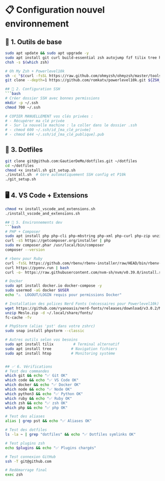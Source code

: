 # 📋 Configuration nouvel environnement

## 🔧 1. Outils de base
```bash
sudo apt update && sudo apt upgrade -y
sudo apt install git curl build-essential zsh autojump fzf tilix tree htop -y
chsh -s $(which zsh)

# Oh My Zsh + Powerlevel10k
sh -c "$(curl -fsSL https://raw.github.com/ohmyzsh/ohmyzsh/master/tools/install.sh)"
git clone --depth=1 https://github.com/romkatv/powerlevel10k.git ${ZSH_CUSTOM:-$HOME/.oh-my-zsh/custom}/themes/powerlevel10k

## 📁 2. Configuration SSH
```bash
# Créer dossier SSH avec bonnes permissions
mkdir -p ~/.ssh
chmod 700 ~/.ssh

# COPIER MANUELLEMENT vos clés privées :
# - Récupérer ma clé privée
# - Sur la nouvelle machine : la coller dans le dossier .ssh
# - chmod 600 ~/.ssh/id_[ma_clé_privée]
# - chmod 644 ~/.ssh/id_[ma_clé_publique].pub
```

## 🔗 3. Dotfiles
```bash
git clone git@github.com:GautierDeMo/dotfiles.git ~/dotfiles
cd ~/dotfiles
chmod +x install.sh git_setup.sh
./install.sh  # Gère automatiquement SSH config et P10k
./git_setup.sh
```

## 🖥️ 4. VS Code + Extensions
```bash
chmod +x install_vscode_and_extensions.sh
./install_vscode_and_extensions.sh

## 🐍 5. Environnements dev
```bash
# PHP + Composer
sudo apt install php php-cli php-mbstring php-xml php-curl php-zip unzip -y
curl -sS https://getcomposer.org/installer | php
sudo mv composer.phar /usr/local/bin/composer
composer --version

# rbenv pour Ruby
curl -fsSL https://github.com/rbenv/rbenv-installer/raw/HEAD/bin/rbenv-installer | bash
curl https://pyenv.run | bash
curl -o- https://raw.githubusercontent.com/nvm-sh/nvm/v0.39.0/install.sh | bash

# Docker
sudo apt install docker.io docker-compose -y
sudo usermod -aG docker $USER
echo "⚠️  LOGOUT/LOGIN requis pour permissions Docker"

# Installation des polices Nerd Fonts (nécessaires pour Powerlevel10k)
wget https://github.com/ryanoasis/nerd-fonts/releases/download/v3.0.2/Meslo.zip
unzip Meslo.zip -d ~/.local/share/fonts/
fc-cache -fv

# PhpStorm (alias 'pst' dans votre zshrc)
sudo snap install phpstorm --classic

# Autres outils selon vos besoins
sudo apt install tilix         # Terminal alternatif
sudo apt install tree         # Navigation fichiers
sudo apt install htop         # Monitoring système


## ✅ 6. Vérifications
# Test des commandes
which git && echo "✅ Git OK"
which code && echo "✅ VS Code OK"
which docker && echo "✅ Docker OK"
which node && echo "✅ Node OK"
which python3 && echo "✅ Python OK"
which ruby && echo "✅ Ruby OK"
which zsh && echo "✅ zsh OK"
which php && echo "✅ php OK"

# Test des aliases
alias | grep pst && echo "✅ Aliases OK"

# Test des dotfiles
ls -la ~ | grep "dotfiles" && echo "✅ Dotfiles symlinks OK"

# Test plugins zsh
echo $plugins && echo "✅ Plugins chargés"

# Test connexion GitHub
ssh -T git@github.com

# Redémarrage final
exec zsh
```
